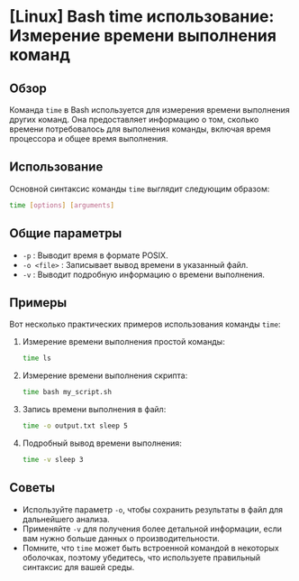 # [Linux] Bash time использование: Измерение времени выполнения команд

## Обзор
Команда `time` в Bash используется для измерения времени выполнения других команд. Она предоставляет информацию о том, сколько времени потребовалось для выполнения команды, включая время процессора и общее время выполнения.

## Использование
Основной синтаксис команды `time` выглядит следующим образом:

```bash
time [options] [arguments]
```

## Общие параметры
- `-p` : Выводит время в формате POSIX.
- `-o <file>` : Записывает вывод времени в указанный файл.
- `-v` : Выводит подробную информацию о времени выполнения.

## Примеры
Вот несколько практических примеров использования команды `time`:

1. Измерение времени выполнения простой команды:
   ```bash
   time ls
   ```

2. Измерение времени выполнения скрипта:
   ```bash
   time bash my_script.sh
   ```

3. Запись времени выполнения в файл:
   ```bash
   time -o output.txt sleep 5
   ```

4. Подробный вывод времени выполнения:
   ```bash
   time -v sleep 3
   ```

## Советы
- Используйте параметр `-o`, чтобы сохранить результаты в файл для дальнейшего анализа.
- Применяйте `-v` для получения более детальной информации, если вам нужно больше данных о производительности.
- Помните, что `time` может быть встроенной командой в некоторых оболочках, поэтому убедитесь, что используете правильный синтаксис для вашей среды.